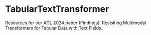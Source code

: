# TabularTextTransformer
Resources for our ACL 2024 paper (Findings): Revisiting Multimodal Transformers for Tabular Data with Text Fields.
